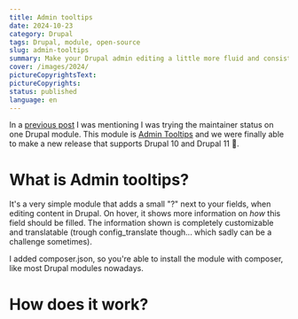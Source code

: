 ```yaml
---
title: Admin tooltips
date: 2024-10-23
category: Drupal
tags: Drupal, module, open-source
slug: admin-tooltips
summary: Make your Drupal admin editing a little more fluid and consistent with the admin tooltips module.
cover: /images/2024/
pictureCopyrightsText:
pictureCopyrights: 
status: published
language: en
---
```


In a [previous post](https://pierre-paul.com/blog/become-maintainer-drupal-module) I was mentioning I was trying the maintainer status on one Drupal module.
This module is [Admin Tooltips](https://www.drupal.org/project/admin_tooltips) and we were finally able to make a new release that supports
Drupal 10 and Drupal 11 🎉.


# What is Admin tooltips?

It's a very simple module that adds a small "?" next to your fields, when editing content in Drupal. On hover, it shows more information
on _how_ this field should be filled. The information shown is completely customizable and translatable (trough config_translate though... which sadly can
be a challenge sometimes).

I added composer.json, so you're able to install the module with composer, like most Drupal modules nowadays.

# How does it work?


